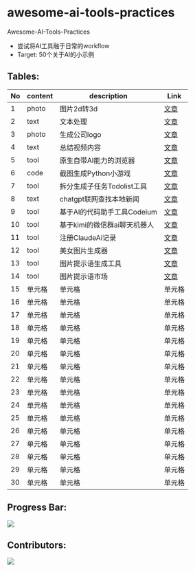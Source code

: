 # awesome-ai-tools-practices
Awesome-AI-Tools-Practices

- 尝试将AI工具融于日常的workflow
- Target: 50个关于AI的小示例

## Tables:

|  No   | content  | description | Link |
|  ----  | ----  | ----  | ----  |
| 1  | photo | 图片2d转3d | [文章](https://github.com/jerrychan807/awesome-ai-tools-practices/blob/main/p01_photos_2dTo3d.md) |
| 2  | text | 文本处理 |[文章](https://github.com/jerrychan807/awesome-ai-tools-practices/blob/main/p02_text_regex.md) |
| 3  | photo | 生成公司logo |[文章](https://github.com/jerrychan807/awesome-ai-tools-practices/blob/main/p03_photos_companyLogo.md) |
| 4  | text | 总结视频内容 |[文章](https://github.com/jerrychan807/awesome-ai-tools-practices/blob/main/p04_text_videoSummary.md) |
| 5  | tool | 原生自带AI能力的浏览器 |[文章](https://github.com/jerrychan807/awesome-ai-tools-practices/blob/main/p05_tool_arcBrowserAi.md) |
| 6  | code | 截图生成Python小游戏 |[文章](https://github.com/jerrychan807/awesome-ai-tools-practices/blob/main/p06_code_photosGenerateGame.md) |
| 7  | tool | 拆分生成子任务Todolist工具 | [文章](https://github.com/jerrychan807/awesome-ai-tools-practices/blob/main/p07_tool_todolist.md) |
| 8  | text | chatgpt联网查找本地新闻 | [文章](https://github.com/jerrychan807/awesome-ai-tools-practices/blob/main/p08_text_localNews.md) |
| 9  | tool | 基于AI的代码助手工具Codeium | [文章](https://github.com/jerrychan807/awesome-ai-tools-practices/blob/main/p09_tool_codeium.md) |
| 10  | tool | 基于kimi的微信群ai聊天机器人 | [文章](https://github.com/jerrychan807/awesome-ai-tools-practices/blob/main/p10_tool_kimiWechatBot.md) |
| 11  | tool | 注册ClaudeAi记录 | [文章](https://github.com/jerrychan807/awesome-ai-tools-practices/blob/main/p11_tool_claudeAiRegister.md) |
| 12  | tool | 美女图片生成器 | [文章](https://github.com/jerrychan807/awesome-ai-tools-practices/blob/main/p12_tool_beautyPhotosGenerator.md) |
| 13  | tool | 图片提示语生成工具 | [文章](https://github.com/jerrychan807/awesome-ai-tools-practices/blob/main/p13_tool_imageToPrompt.md) |
| 14  | tool | 图片提示语市场 | [文章](https://github.com/jerrychan807/awesome-ai-tools-practices/blob/main/p14_tool_aIPromptMarketplace.md) |
| 15  | 单元格 |单元格 |单元格 |
| 16  | 单元格 |单元格 |单元格 |
| 17  | 单元格 |单元格 |单元格 |
| 18  | 单元格 |单元格 |单元格 |
| 19  | 单元格 |单元格 |单元格 |
| 20  | 单元格 |单元格 |单元格 |
| 21  | 单元格 |单元格 |单元格 |
| 22  | 单元格 |单元格 |单元格 |
| 23  | 单元格 |单元格 |单元格 |
| 24  | 单元格 |单元格 |单元格 |
| 25  | 单元格 |单元格 |单元格 |
| 26  | 单元格 |单元格 |单元格 |
| 27  | 单元格 |单元格 |单元格 |
| 28  | 单元格 |单元格 |单元格 |
| 29  | 单元格 |单元格 |单元格 |
| 30  | 单元格 |单元格 |单元格 |

## Progress Bar:

![](https://geps.dev/progress/30)

## Contributors:

<a href="https://github.com/jerrychan807/awesome-ai-tools-practices/graphs/contributors">
  <img src="https://contrib.rocks/image?repo=jerrychan807/awesome-ai-tools-practices" />
</a>
